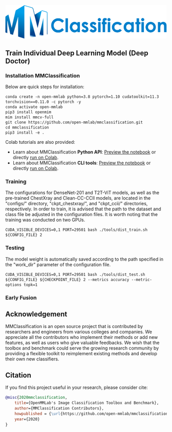 <div align="center">
<img src="resources/mmcls-logo.png" width="600"/>
</div>

## Train Individual Deep Learning Model (Deep Doctor)
### Installation MMClassification

Below are quick steps for installation:

```shell
conda create -n open-mmlab python=3.8 pytorch=1.10 cudatoolkit=11.3 torchvision==0.11.0 -c pytorch -y
conda activate open-mmlab
pip3 install openmim
mim install mmcv-full
git clone https://github.com/open-mmlab/mmclassification.git
cd mmclassification
pip3 install -e .
```

Colab tutorials are also provided:

- Learn about MMClassification **Python API**: [Preview the notebook](https://github.com/open-mmlab/mmclassification/blob/master/docs/en/tutorials/MMClassification_python.ipynb) or directly [run on Colab](https://colab.research.google.com/github/open-mmlab/mmclassification/blob/master/docs/en/tutorials/MMClassification_python.ipynb).
- Learn about MMClassification **CLI tools**: [Preview the notebook](https://github.com/open-mmlab/mmclassification/blob/master/docs/en/tutorials/MMClassification_tools.ipynb) or directly [run on Colab](https://colab.research.google.com/github/open-mmlab/mmclassification/blob/master/docs/en/tutorials/MMClassification_tools.ipynb).

### Training

The configurations for DenseNet-201 and T2T-ViT models, as well as the pre-trained ChestXray and Clean-CC-CCII models, are located in the "configs/" directory, "ckpt_chestxray/", and "ckpt_ccii/" directories, respectively. In order to train, it is advised that the path to the dataset and class file be adjusted in the configuration files. It is worth noting that the training was conducted on two GPUs.

```shell
CUDA_VISIBLE_DEVICES=0,1 PORT=29501 bash ./tools/dist_train.sh ${CONFIG_FILE} 2
```

### Testing
The model weight is automatically saved according to the path specified in the "work_dir" parameter of the configuration file.

```shell
CUDA_VISIBLE_DEVICES=0,1 PORT=29501 bash ./tools/dist_test.sh ${CONFIG_FILE} ${CHECKPOINT_FILE} 2 --metrics accuracy --metric-options topk=1
```

### Early Fusion

## Acknowledgement

MMClassification is an open source project that is contributed by researchers and engineers from various colleges and companies. We appreciate all the contributors who implement their methods or add new features, as well as users who give valuable feedbacks.
We wish that the toolbox and benchmark could serve the growing research community by providing a flexible toolkit to reimplement existing methods and develop their own new classifiers.

## Citation

If you find this project useful in your research, please consider cite:

```BibTeX
@misc{2020mmclassification,
    title={OpenMMLab's Image Classification Toolbox and Benchmark},
    author={MMClassification Contributors},
    howpublished = {\url{https://github.com/open-mmlab/mmclassification}},
    year={2020}
}
```

